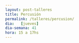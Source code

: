 ```yaml
---
layout: post-talleres
title: Percusión
permalink: /talleres/percusion/
dia:   [jueves]
dia-semana: 41
hora: 15 a 17hs
---
```

